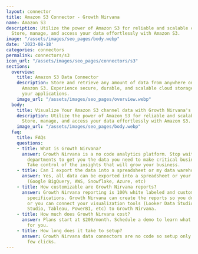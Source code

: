 ```yaml
---
layout: connector
title: Amazon S3 Connector - Growth Nirvana
name: Amazon S3
description: Utilize the power of Amazon S3 for reliable and scalable cloud storage.
  Store, manage, and access your data effortlessly with Amazon S3.
image: "/assets/images/seo_pages/body.webp"
date: '2023-08-18'
categories: connectors
permalink: connectors/s3
icon_url: "/assets/images/seo_pages/connectors/s3"
sections:
  overview:
    title: Amazon S3 Data Connector
    description: Store and retrieve any amount of data from anywhere on the web with
      Amazon S3. Experience secure, durable, and scalable cloud storage solution for
      your applications.
    image_url: "/assets/images/seo_pages/overview.webp"
  body:
    title: Visualize Your Amazon S3 channel data with Growth Nirvana's Amazon S3 Connector
    description: Utilize the power of Amazon S3 for reliable and scalable cloud storage.
      Store, manage, and access your data effortlessly with Amazon S3.
    image_url: "/assets/images/seo_pages/body.webp"
  faq:
    title: FAQs
    questions:
    - title: What is Growth Nirvana?
      answer: Growth Nirvana is a no code analytics platform. Stop waiting for other
        departments to get you the data you need to make critical business decisions.
        Take control of the insights that will grow your business.
    - title: Can I export the data into a spreadsheet or my data warehouse?
      answer: Yes, all data can be exported into a spreadsheet or your data warehouse
        (Google BigQuery, AWS, Snowflake, Azure, etc)
    - title: How customizable are Growth Nirvana reports?
      answer: Growth Nirvana reporting is 100% white labeled and customized to your
        specifications. Growth Nirvana can create the reports so you don’t have to
        or you can connect your visualization tools (Looker Data Studio/Google Data
        Studio, Tableau, PowerBI, etc) to Growth Nirvana.
    - title: How much does Growth Nirvana cost?
      answer: Plans start at $200/month. Schedule a demo to learn what plan is best
        for you.
    - title: How long does it take to setup?
      answer: Growth Nirvana data connectors are no code so setup only requires a
        few clicks.
---
```

